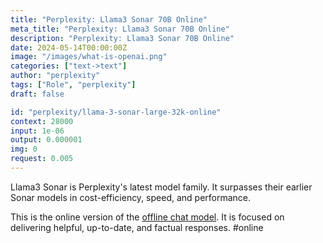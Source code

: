 ```yaml
---
title: "Perplexity: Llama3 Sonar 70B Online"
meta_title: "Perplexity: Llama3 Sonar 70B Online"
description: "Perplexity: Llama3 Sonar 70B Online"
date: 2024-05-14T00:00:00Z
image: "/images/what-is-openai.png"
categories: ["text->text"]
author: "perplexity"
tags: ["Role", "perplexity"]
draft: false

id: "perplexity/llama-3-sonar-large-32k-online"
context: 28000
input: 1e-06
output: 0.000001
img: 0
request: 0.005
---
```


Llama3 Sonar is Perplexity's latest model family. It surpasses their earlier Sonar models in cost-efficiency, speed, and performance.

This is the online version of the [offline chat model](/perplexity/llama-3-sonar-large-32k-chat). It is focused on delivering helpful, up-to-date, and factual responses. #online

